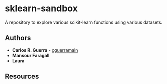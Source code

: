 # sklearn-sandbox
A repository to explore various scikit-learn functions using various datasets.

## Authors
* **Carlos R. Guerra** - [cguerramain](https://github.com/cguerramain)
* **Mansour Faragall**
* **Laura**

## Resources

